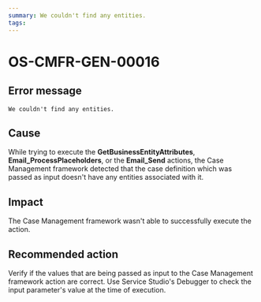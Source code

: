 ```yaml
---
summary: We couldn't find any entities.
tags:
---
```


# OS-CMFR-GEN-00016

## Error message

`We couldn't find any entities.`

## Cause

While trying to execute the **GetBusinessEntityAttributes**, **Email_ProcessPlaceholders**, or the **Email_Send** actions, the Case Management framework detected that the case definition which was passed as input doesn't have any entities associated with it.

## Impact

The Case Management framework wasn't able to successfully execute the action.

## Recommended action

Verify if the values that are being passed as input to the Case Management framework action are correct. Use Service Studio's Debugger to check the input parameter's value at the time of execution.

